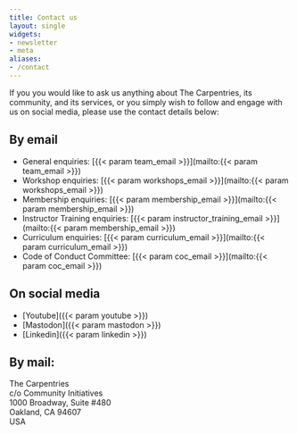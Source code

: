 ```yaml
---
title: Contact us
layout: single
widgets:
- newsletter
- meta
aliases:
- /contact
---
```


If you you would like to ask us anything about The Carpentries, its community, and its services, or you simply wish to follow and engage with us on social media, please use the contact details below:

## By email 

* General enquiries: [{{< param team_email >}}](mailto:{{< param team_email >}})
* Workshop enquiries: [{{< param workshops_email >}}](mailto:{{< param workshops_email >}})
* Membership enquiries: [{{< param membership_email >}}](mailto:{{< param membership_email >}})
* Instructor Training enquiries: [{{< param instructor_training_email >}}](mailto:{{< param membership_email >}})
* Curriculum enquiries: [{{< param curriculum_email >}}](mailto:{{< param curriculum_email >}})
* Code of Conduct Committee: [{{< param coc_email >}}](mailto:{{< param coc_email >}})

## On social media

* [Youtube]({{< param youtube >}})
* [Mastodon]({{< param mastodon >}})
* [Linkedin]({{< param linkedin >}})


## By mail:

The Carpentries\
c/o Community Initiatives\
1000 Broadway, Suite #480\
Oakland, CA 94607\
USA
